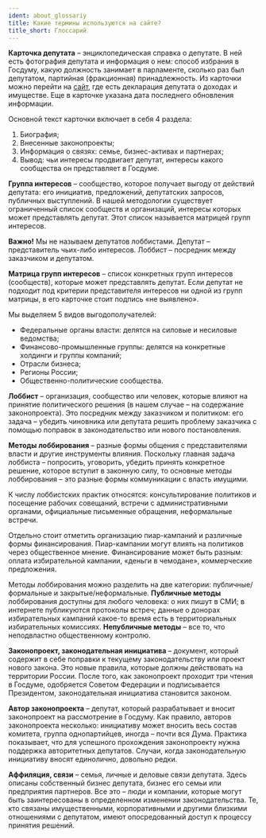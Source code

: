 ```yaml
---
ident: about_glossariy
title: Какие термины используются на сайте?
title_short: Глоссарий
---
```


**Карточка депутата** – энциклопедическая справка о депутате. В ней есть фотография депутата и информация о нем: способ избрания в Госдуму, какую должность занимает в парламенте, сколько раз был депутатом, партийная (фракционная) принадлежность. Из карточки можно перейти на [сайт](https://declarator.org/), где есть декларация депутата о доходах и имуществе. Еще в карточке указана дата последнего обновления информации.

Основной текст карточки включает в себя 4 раздела:

1. Биография;
1. Внесенные законопроекты;
1. Информация о связях: семье, бизнес-активах и партнерах;
1. Вывод: чьи интересы продвигает депутат, интересы какого сообщества он представляет в Госдуме.

**Группа интересов** – сообщество, которое получает выгоду от действий депутата: его инициатив, предложений, депутатских запросов, публичных выступлений. В нашей методологии существует ограниченный список сообществ и организаций, интересы которых может представлять депутат. Этот список называется матрицей групп интересов.

**Важно!** Мы не называем депутатов лоббистами. Депутат – представитель чьих-либо интересов. Лоббист – посредник между заказчиком и депутатом.

**Матрица групп интересов** – список конкретных групп интересов (сообществ), которые может представлять депутат. Если депутат не подходит под критерии представителя интересов ни одной из групп матрицы, в его карточке стоит подпись «не выявлено».

Мы выделяем 5 видов выгодополучателей:

- Федеральные органы власти: делятся на силовые и несиловые ведомства;
- Финансово-промышленные группы: делятся на конкретные холдинги и группы компаний;
- Отрасли бизнеса;
- Регионы России;
- Общественно-политические сообщества.

**Лоббист** – организация, сообщество или человек, которые влияют на принятие политического решения (в нашем случае – на содержание законопроекта). Это посредник между заказчиком и политиком: его задача – убедить чиновника или депутата решить проблему заказчика с помощью поправок в законодательство или нового постановления.

**Методы лоббирования** – разные формы общения с представителями власти и другие инструменты влияния. Поскольку главная задача лоббиста – попросить, уговорить, убедить принять конкретное решение, которое вступит в законную силу, то основные методы лоббирования – это разные формы коммуникации с власть имущими.

К числу лоббистских практик относятся: консультирование политиков и посещение рабочих совещаний, встречи с административными органами, официальные письменные обращения, неформальные встречи.

Отдельно стоит отметить организацию пиар-кампаний и различные формы финансирования. Пиар-кампании могут влиять на политиков через общественное мнение. Финансирование может быть разным: оплата избирательной кампании, «деньги в чемодане», коммерческие предложения.

Методы лоббирования можно разделить на две категории: публичные/формальные и закрытые/неформальные. **Публичные методы** лоббирования доступны для любого человека: о них пишут в СМИ; в интернете публикуются протоколы встреч; данные о донорах избирательных кампаний какое-то время есть в территориальных избирательных комиссиях. **Непубличные методы** – все то, что неподвластно общественному контролю.

**Законопроект, законодательная инициатива** – документ, который содержит в себе поправки к текущему законодательству или проект нового закона. Это новые правила, которые должны действовать на территории России. После того, как законопроект проходит три чтения в Госдуме, одобряется Советом Федерации и подписывается Президентом, законодательная инициатива становится законом.

**Автор законопроекта** – депутат, который разрабатывает и вносит законопроект на рассмотрение в Госдуму. Как правило, авторов законопроекта несколько: инициативу может вносить весь состав комитета, группа однопартийцев, иногда – почти вся Дума. Практика показывает, что для успешного прохождения законопроекту нужна поддержка авторитетных депутатов. Случаи, когда законодательную инициативу вносят единолично, довольно редки.

**Аффиляция, связи** – семья, личные и деловые связи депутата. Здесь описаны собственный бизнес депутата, бизнес его семьи или предприятия партнеров. Все это – люди и компании, которые могут быть заинтересованы в определенном изменении законодательства. Те, кто связаны имущественными, корпоративными и другими близкими отношениями с депутатом, имеют опосредованный доступ к процессу принятия решений.
